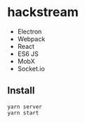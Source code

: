 hackstream
==========

 - Electron
 - Webpack
 - React
 - ES6 JS
 - MobX
 - Socket.io

## Install
```
yarn server
yarn start
```

